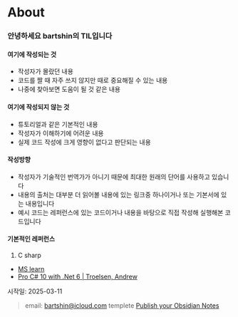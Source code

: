 # About

### 안녕하세요 bartshin의 TIL입니다

#### 여기에 작성되는 것
- 작성자가 몰랐던 내용
- 코드를 짤 때 자주 쓰지 않지만 때로 중요해질 수 있는 내용
- 나중에 찾아보면 도움이 될 것 같은 내용 

#### 여기에 작성되지 않는 것
- 튜토리얼과 같은 기본적인 내용
- 작성자가 이해하기에 어려운 내용
- 실제 코드 작성에 크게 영향이 없다고 판단되는 내용

#### 작성방향
- 작성자가 기술적인 번역가가 아니기 때문에 최대한 원래의 단어를 사용하고 있습니다
- 내용의 출처는 대부분 더 읽어볼 내용에 있는 링크중 하나이거나 또는 기본서에 있는 내용입니다
- 예시 코드는 레퍼런스에 있는 코드이거나 내용을 바탕으로 직접 작성해 실행해본 코드입니다

#### 기본적인 레퍼런스
1. C sharp
 - [MS learn](https://learn.microsoft.com/ko-kr/dotnet/csharp/)
 - [Pro C# 10 with .Net 6 | Troelsen, Andrew](https://product.kyobobook.co.kr/detail/S000060827163)


시작일: 2025-03-11

>email: [bartshin@icloud.com](mailto:bartshin@icloud.com)
>templete [Publish your Obsidian Notes](https://github.com/jobindjohn/obsidian-publish-mkdocs?tab=readme-ov-file)
